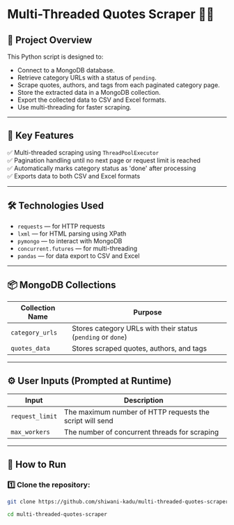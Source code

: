 # Multi-Threaded Quotes Scraper 📝🚀

## 📖 Project Overview

This Python script is designed to:
- Connect to a MongoDB database.
- Retrieve category URLs with a status of `pending`.
- Scrape quotes, authors, and tags from each paginated category page.
- Store the extracted data in a MongoDB collection.
- Export the collected data to CSV and Excel formats.
- Use multi-threading for faster scraping.

---

## 📂 Key Features

✅ Multi-threaded scraping using `ThreadPoolExecutor`  
✅ Pagination handling until no next page or request limit is reached  
✅ Automatically marks category status as 'done' after processing  
✅ Exports data to both CSV and Excel formats  

---

## 🛠️ Technologies Used
- `requests` — for HTTP requests  
- `lxml` — for HTML parsing using XPath  
- `pymongo` — to interact with MongoDB  
- `concurrent.futures` — for multi-threading  
- `pandas` — for data export to CSV and Excel  

---

## 📦 MongoDB Collections
| Collection Name   | Purpose                                                      |
|-------------------|--------------------------------------------------------------|
| `category_urls`   | Stores category URLs with their status (`pending` or `done`) |
| `quotes_data`     | Stores scraped quotes, authors, and tags                    |

---

## ⚙️ User Inputs (Prompted at Runtime)
| Input                | Description                                               |
|----------------------|-----------------------------------------------------------|
| `request_limit`      | The maximum number of HTTP requests the script will send |
| `max_workers`        | The number of concurrent threads for scraping            |

---

## 📜 How to Run

### 1️⃣ Clone the repository:
```bash
git clone https://github.com/shiwani-kadu/multi-threaded-quotes-scraper.git

cd multi-threaded-quotes-scraper

